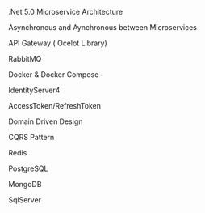 .Net 5.0 Microservice Architecture

Asynchronous and Aynchronous between Microservices

API Gateway ( Ocelot Library)

RabbitMQ

Docker & Docker Compose

IdentityServer4

AccessToken/RefreshToken

Domain Driven Design

CQRS Pattern

Redis

PostgreSQL

MongoDB

SqlServer
